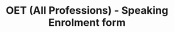 ---
title: "OET (All Professions) - Speaking Enrolment form"
draft: false
# page title background image
bg_image: "images/backgrounds/page-title.jpg"
# meta description
description : "OET (All Professions) for $95 - Speaking Enrolment form"
---